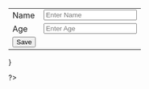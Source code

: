 <?php include 'config.php';?>
<!DOCTYPE html>
<html lang="en">
<head>
    <meta charset="UTF-8">
    <meta name="viewport" content="width=device-width, initial-scale=1.0">
    <title>Document</title>
</head>
<body>
    <form method="post">
  <table>
    <tr>
    <td><label for="Name">Name</label></td>
        <td><input type="text" name="name" placeholder="Enter Name"/></td>
    </tr>
    <tr>
    <td><label for="age">Age</label></td>
        <td><input type="text" name="age" placeholder="Enter Age"/></td>
    </tr>
    <tr>
        <td><input type="submit" name="submit" value="Save"/></td>
    </tr>
  </table>  
    </form>
</body>
</html>
<?php
if(isset($_POST['submit']))
{
    $name=$_POST['name'];
    echo "sdf".$name;

}

?>
